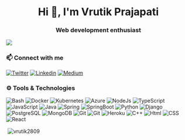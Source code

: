 <h1 align="center">Hi 👋, I'm Vrutik Prajapati</h1>
<h3 align="center">Web development enthusiast</h3>

![](https://komarev.com/ghpvc/?username=vrutik2809&color=blue)

### :mailbox: Connect with me

[![Twitter](https://img.shields.io/badge/twitter-%231DA1F2.svg?&style=for-the-badge&logo=twitter&logoColor=white)](https://twitter.com/vrutik2809)
[![Linkedin](https://img.shields.io/badge/linkedin-0A66C2?style=for-the-badge&logo=linkedin&logoColor=white)](https://www.linkedin.com/in/vrutik-prajapati)
[![Medium](https://img.shields.io/badge/medium-%23000000.svg?style=for-the-badge&logo=Medium&logoColor=white)](https://medium.com/@vrutikprajapati2809)

### :gear: Tools & Technologies

![Bash](https://img.shields.io/badge/bash-000000?style=for-the-badge&logo=gnubash&logoColor=white)
![Docker](https://img.shields.io/badge/Docker-1a73e8?style=for-the-badge&logo=docker&logoColor=white)
![Kubernetes](https://img.shields.io/badge/Kubernetes-1a73e8?style=for-the-badge&logo=kubernetes&logoColor=white)
![Azure](https://img.shields.io/badge/Azure-1a73e8?style=for-the-badge&logo=microsoftazure&logoColor=white)
![NodeJs](https://img.shields.io/badge/nodejs-43853d?style=for-the-badge&logo=node.js&logoColor=white)
![TypeScript](https://img.shields.io/badge/typescript-0041a5?style=for-the-badge&logo=typescript&logoColor=white)
![JavaScript](https://img.shields.io/badge/javascript-F7DF1E?style=for-the-badge&logo=javascript&logoColor=black)
![Java](https://img.shields.io/badge/java-ad0017?style=for-the-badge&logo=java&logoColor=white)
![Spring](https://img.shields.io/badge/Spring-6db33f?style=for-the-badge&logo=spring&logoColor=white)
![SpringBoot](https://img.shields.io/badge/Spring_Boot-6db33f?style=for-the-badge&logo=springboot&logoColor=white)
![Python](https://img.shields.io/badge/python-3776AB?style=for-the-badge&logo=python&logoColor=white)
![Django](https://img.shields.io/badge/django-092E20?style=for-the-badge&logo=django&logoColor=white)
![PostgreSQL](https://img.shields.io/badge/postgresql-31648c?style=for-the-badge&logo=postgresql&logoColor=white)
![MongoDB](https://img.shields.io/badge/mongodb-13aa52?style=for-the-badge&logo=mongodb&logoColor=white)
![Git](https://img.shields.io/badge/git-F05032?style=for-the-badge&logo=git&logoColor=white)
![Git](https://img.shields.io/badge/Github_Actions-2088FF?style=for-the-badge&logo=github-actions&logoColor=white)
![Heroku](https://img.shields.io/badge/heroku-430098?style=for-the-badge&logo=heroku&logoColor=white)
![C++](https://img.shields.io/badge/c++-black?style=for-the-badge&logo=c%2B%2B&logoColor=white)
![Html](https://img.shields.io/badge/html-e05125?style=for-the-badge&logo=html5&logoColor=white)
![CSS](https://img.shields.io/badge/css-6600c1?style=for-the-badge&logo=css3&logoColor=white)
![React](https://img.shields.io/badge/react-45b8d8?style=for-the-badge&logo=react&logoColor=black)

<p>&nbsp;<img align="center" src="https://github-readme-stats.vercel.app/api?username=vrutik2809&show_icons=true&locale=en&theme=radical" alt="vrutik2809" /></p>
